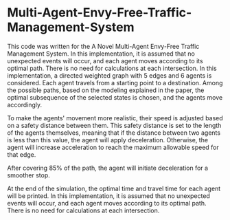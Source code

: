 # Multi-Agent-Envy-Free-Traffic-Management-System

This code was written for the A Novel Multi-Agent Envy-Free Traffic Management System.
In this implementation, it is assumed that no unexpected events will occur, and each agent moves according to its optimal path. There is no need for calculations at each intersection.
In this implementation, a directed weighted graph with 5 edges and 6 agents is considered. Each agent travels from a starting point to a destination. Among the possible paths, based on the modeling explained in the paper, the optimal subsequence of the selected states is chosen, and the agents move accordingly.

To make the agents' movement more realistic, their speed is adjusted based on a safety distance between them. This safety distance is set to the length of the agents themselves, meaning that if the distance between two agents is less than this value, the agent will apply deceleration. Otherwise, the agent will increase acceleration to reach the maximum allowable speed for that edge.

After covering 85% of the path, the agent will initiate deceleration for a smoother stop.

At the end of the simulation, the optimal time and travel time for each agent will be printed.
In this implementation, it is assumed that no unexpected events will occur, and each agent moves according to its optimal path. There is no need for calculations at each intersection.

